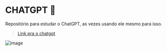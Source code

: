 # CHATGPT 🤖

Repositório para estudar o ChatGPT, as vezes usando ele mesmo para isso.

> [Link pra o chatgpt](https://chat.openai.com/)

![image](https://user-images.githubusercontent.com/82965842/232182260-c8ed0157-d9ce-4f4f-a038-f563d9dc156e.png)
